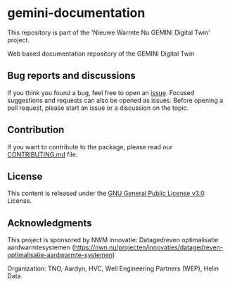 # gemini-documentation

This repository is part of the 'Nieuwe Warmte Nu GEMINI Digital Twin' project. 

Web based documentation repository of the GEMINI Digital Twin


## Bug reports and discussions

If you think you found a bug, feel free to open an [issue](https://github.com/GEMINI-Digital-Twin/gemini-documentation/issues).
Focused suggestions and requests can also be opened as issues. Before opening a pull request, please start an issue or a discussion on the topic.

## Contribution

If you want to contribute to the package, please read our [CONTRIBUTING.md](https://github.com/GEMINI-Digital-Twin/gemini-documentation/blob/main/CONTRIBUTING.md) file.

## License

This content is released under the [GNU General Public License v3.0](https://www.gnu.org/licenses/gpl-3.0.html) License.


## Acknowledgments
This project is sponsored by NWM innovatie: Datagedreven optimalisatie aardwarmtesystemen
(https://nwn.nu/projecten/innovaties/datagedreven-optimalisatie-aardwarmte-systemen)

Organization: TNO, Aardyn, HVC, Well Engineering Partners (WEP), Helin Data